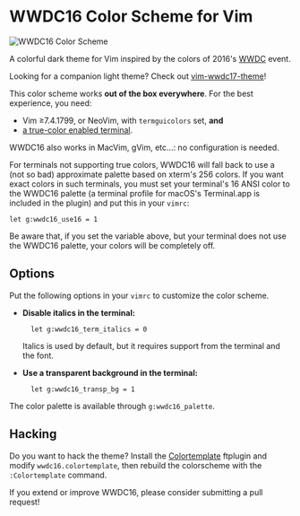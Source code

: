 # WWDC16 Color Scheme for Vim

![WWDC16 Color Scheme](https://raw.github.com/lifepillar/Resources/master/wwdc16/wwdc16.png)

A colorful dark theme for Vim inspired by the colors of 2016's
[WWDC](https://developer.apple.com/wwdc/) event.

Looking for a companion light theme? Check out
[vim-wwdc17-theme](https://github.com/lifepillar/vim-wwdc17-theme)!

This color scheme works **out of the box everywhere**. For the best experience,
you need:

- Vim ≥7.4.1799, or NeoVim, with `termguicolors` set, **and**
- [a true-color enabled terminal](https://gist.github.com/XVilka/8346728).

WWDC16 also works in MacVim, gVim, etc…: no configuration is needed.

For terminals not supporting true colors, WWDC16 will fall back to use a (not so
bad) approximate palette based on xterm's 256 colors. If you want exact colors
in such terminals, you must set your terminal's 16 ANSI color to the WWDC16
palette (a terminal profile for macOS's Terminal.app is included in the plugin)
and put this in your `vimrc`:

   ```vim
   let g:wwdc16_use16 = 1
   ```
Be aware that, if you set the variable above, but your terminal does not use the
WWDC16 palette, your colors will be completely off. 


## Options

Put the following options in your `vimrc` to customize the color scheme.

- **Disable italics in the terminal:**

        let g:wwdc16_term_italics = 0

  Italics is used by default, but it requires support from the terminal and the
  font.

- **Use a transparent background in the terminal:**

        let g:wwdc16_transp_bg = 1

The color palette is available through `g:wwdc16_palette`.


## Hacking

Do you want to hack the theme? Install the
[Colortemplate](https://github.com/lifepillar/vim-colortemplate) ftplugin and
modify `wwdc16.colortemplate`, then rebuild the colorscheme with the
`:Colortemplate` command.

If you extend or improve WWDC16, please consider submitting a pull request!


